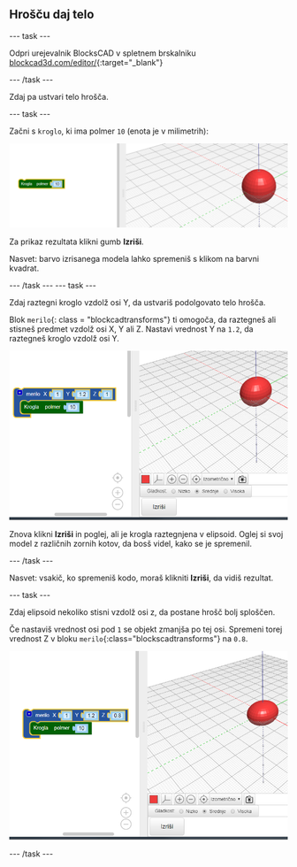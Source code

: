 ## Hrošču daj telo

--- task ---

Odpri urejevalnik BlocksCAD v spletnem brskalniku [blockcad3d.com/editor/](https://www.blockscad3d.com/editor/){:target="_blank"}

--- /task ---

Zdaj pa ustvari telo hrošča.

--- task ---

Začni s `kroglo`, ki ima polmer `10` (enota je v milimetrih):

![posnetek zaslona](images/bug-body-sphere.png)

Za prikaz rezultata klikni gumb **Izriši**.

Nasvet: barvo izrisanega modela lahko spremeniš s klikom na barvni kvadrat.

--- /task --- --- task ---

Zdaj raztegni kroglo vzdolž osi Y, da ustvariš podolgovato telo hrošča.

Blok `merilo`{: class = "blockcadtransforms"} ti omogoča, da raztegneš ali stisneš predmet vzdolž osi X, Y ali Z. Nastavi vrednost Y na `1.2`, da raztegneš kroglo vzdolž osi Y.

![posnetek zaslona](images/bug-body-y.png)

Znova klikni **Izriši** in poglej, ali je krogla raztegnjena v elipsoid. Oglej si svoj model z različnih zornih kotov, da bosš videl, kako se je spremenil.

--- /task ---

Nasvet: vsakič, ko spremeniš kodo, moraš klikniti **Izriši**, da vidiš rezultat.

--- task ---

Zdaj elipsoid nekoliko stisni vzdolž osi z, da postane hrošč bolj sploščen.

Če nastaviš vrednost osi pod `1` se objekt zmanjša po tej osi. Spremeni torej vrednost Z v bloku `merilo`{:class="blockscadtransforms"} na `0.8`.

![posnetek zaslona](images/bug-body-z.png)

--- /task ---




